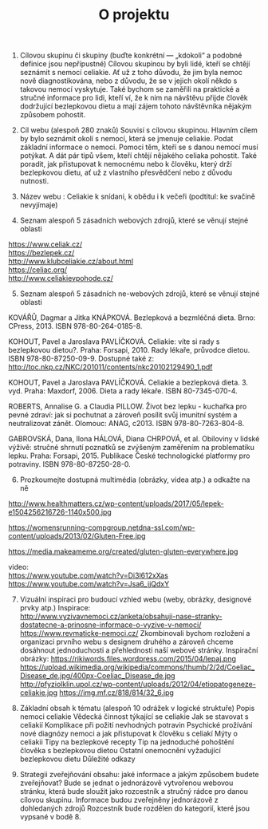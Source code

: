 ﻿---
title: O projektu
menu:
  main:
    weight: 30
---
1) Cílovou skupinu či skupiny (buďte konkrétní — „kdokoli“ a podobné definice jsou nepřípustné)
Cílovou skupinou by byli lidé, kteří se chtějí seznámit s nemocí celiakie. Ať už z toho důvodu, že jim byla nemoc nově diagnostikována, nebo z důvodu, že se v jejich okolí někdo s takovou nemocí vyskytuje. Také bychom se zaměřili na praktické a stručné informace pro lidi, kteří ví, že k nim na návštěvu přijde člověk dodržující bezlepkovou dietu a mají zájem tohoto návštěvníka nějakým způsobem pohostit.

2) Cíl webu (alespoň 280 znaků)
Souvisí s cílovou skupinou. Hlavním cílem by bylo seznámit okolí s nemocí, která se jmenuje celiakie. Podat základní informace o nemoci. Pomoci těm, kteří se s danou nemocí musí potýkat. A dát pár tipů všem, kteří chtějí nějakého celiaka pohostit. Také poradit, jak přistupovat k nemocnému nebo k člověku, který drží bezlepkovou dietu, ať už z vlastního přesvědčení nebo z důvodu nutnosti.
 
 
3) Název webu : 
     Celiakie k snídani, k obědu i k večeři (podtitul: ke svačině nevyjímaje) 

4) Seznam alespoň 5 zásadních webových zdrojů, které se věnují stejné oblasti  

https://www.celiak.cz/  
https://bezlepek.cz/  
http://www.klubceliakie.cz/about.html  
https://celiac.org/  
http://www.celiakievpohode.cz/  
 
 
5) Seznam alespoň 5 zásadních ne-webových zdrojů, které se věnují stejné oblasti  

KOVÁŘŮ, Dagmar a Jitka KNÁPKOVÁ. Bezlepková a bezmléčná dieta. Brno: CPress, 2013. ISBN 978-80-264-0185-8.
 
KOHOUT, Pavel a Jaroslava PAVLÍČKOVÁ. Celiakie: víte si rady s bezlepkovou dietou?. Praha: Forsapi, 2010. Rady lékaře, průvodce dietou. ISBN 978-80-87250-09-9. Dostupné také z: http://toc.nkp.cz/NKC/201011/contents/nkc20102129490_1.pdf
 
KOHOUT, Pavel a Jaroslava PAVLÍČKOVÁ. Celiakie a bezlepková dieta. 3. vyd. Praha: Maxdorf, 2006. Dieta a rady lékaře. ISBN 80-7345-070-4.
 
ROBERTS, Annalise G. a Claudia PILLOW. Život bez lepku - kuchařka pro pevné zdraví: jak si pochutnat a zároveň posílit svůj imunitní systém a neutralizovat zánět. Olomouc: ANAG, c2013. ISBN 978-80-7263-804-8.
 
GABROVSKÁ, Dana, Ilona HÁLOVÁ, Diana CHRPOVÁ, et al. Obiloviny v lidské výživě: stručné shrnutí poznatků se zvýšeným zaměřením na problematiku lepku. Praha: Forsapi, 2015. Publikace České technologické platformy pro potraviny. ISBN 978-80-87250-28-0.

 
6) Prozkoumejte dostupná multimédia (obrázky, videa atp.) a odkažte na ně  
 
http://www.healthmatters.cz/wp-content/uploads/2017/05/lepek-e1504256216726-1140x500.jpg

https://womensrunning-compgroup.netdna-ssl.com/wp-content/uploads/2013/02/Gluten-Free.jpg

https://media.makeameme.org/created/gluten-gluten-everywhere.jpg

video:  
https://www.youtube.com/watch?v=Di3l612xXas
https://www.youtube.com/watch?v=Jsa6_jjQdxY
 

7) Vizuální inspiraci pro budoucí vzhled webu (weby, obrázky, designové prvky atp.)
Inspirace:       
http://www.vyzivavnemoci.cz/anketa/obsahuji-nase-stranky-dostatecne-a-prinosne-informace-o-vyzive-v-nemoci/
https://www.revmaticke-nemoci.cz/
Zkombinovali bychom rozložení a organizaci prvního webu s designem druhého a zároveň chceme dosáhnout jednoduchosti a přehlednosti naší webové stránky.
Inspirační obrázky:
https://rikiwords.files.wordpress.com/2015/04/lepaj.png                    
https://upload.wikimedia.org/wikipedia/commons/thumb/2/2d/Coeliac_Disease_de.jpg/400px-Coeliac_Disease_de.jpg
http://pfyziolklin.upol.cz/wp-content/uploads/2012/04/etiopatogeneze-celiakie.jpg
https://img.mf.cz/818/814/32_6.jpg
 
 
8)  Základní obsah k tématu (alespoň 10 odrážek v logické struktuře)
Popis nemoci celiakie
Vědecká činnost týkající se celiakie
Jak se stavovat s celiakií
Komplikace při požití nevhodných potravin
Psychické prožívání nové diagnózy nemoci a jak přistupovat k člověku s celiakí
Mýty o celiakii
Tipy na bezlepkové recepty
Tip na jednoduché pohoštění člověka s bezlepkovou dietou
Ostatní onemocnění vyžadující bezlepkovou dietu
Důležité odkazy


9) Strategii zveřejňování obsahu: jaké informace a jakým způsobem budete zveřejňovat?
Bude se jednat o jednorázově vytvořenou webovou stránku, která bude sloužit jako rozcestník a stručný rádce pro danou cílovou skupinu.
Informace budou zveřejněny jednorázově z dohledaných zdrojů
Rozcestník bude rozdělen do kategorií, které jsou vypsané v bodě 8. 
